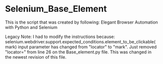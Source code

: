 # Selenium_Base_Element

This is the script that was created by following: Elegant Browser Automation with Python and Selenium

Legacy Note: I had to modify the instructions because: selenium.webdriver.support.expected_conditions.element_to_be_clickable(mark) input parameter has changed from "locator" to "mark". Just removed "locator=" from line 26 on the Base_element.py file. This was changed in the newest revision of this file. 


